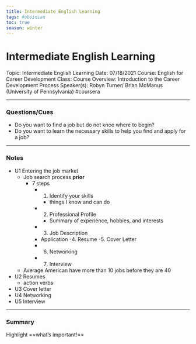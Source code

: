 ```yaml
---
title: Intermediate English Learning
tags: #obsidian 
toc: true
season: winter
---
```

# Intermediate English Learning

Topic:  Intermediate English Learning
Date: 07/18/2021
Course: English for Career Development
Class: Course Overview: Introduction to the Career Development Process
Speaker(s): Robyn Turner/ Brian McManus (University of Pennsylvania)
#coursera 
***
### Questions/Cues
- Do you want to find a job but do not knoe where to begin?
- Do you want to learn the necessary skills to help you find and apply for a job?
---
### Notes
- U1 Entering the job market
	- Job search process **prior**
		- 7 steps
			- 1. Identify your skills
				- things I know and can do
	        - 2. Professional Profile
				- Summary of experience, hobbies, and interests 
		    - 3. Job Description
		    - Application
				-4.  Resume
				-5.  Cover Letter
		    - 6. Networking
		    - 7. Interview
	- Average American have more than 10 jobs before they are 40
- U2 Resumes
	- action verbs
- U3 Cover letter
- U4 Networking
- U5 Interview
---
### Summary
Highlight     ==what’s important!==

#### 